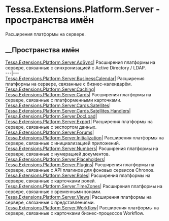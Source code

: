 # Tessa.Extensions.Platform.Server - пространства имён
Расширения платформы на сервере.
##  __Пространства имён
[Tessa.Extensions.Platform.Server.AdSync](N_Tessa_Extensions_Platform_Server_AdSync.htm)|
Расширения платформы на сервере, связанные с синхронизацией с Active Directory
/ LDAP.  
---|---  
[Tessa.Extensions.Platform.Server.BusinessCalendar](N_Tessa_Extensions_Platform_Server_BusinessCalendar.htm)|
Расширения платформы на сервере, связанные с бизнес-календарём.  
[Tessa.Extensions.Platform.Server.Caching](N_Tessa_Extensions_Platform_Server_Caching.htm)|  
[Tessa.Extensions.Platform.Server.Cards](N_Tessa_Extensions_Platform_Server_Cards.htm)|
Расширения платформы на сервере, связанные с платформенными карточками.  
[Tessa.Extensions.Platform.Server.Cards.Satellites](N_Tessa_Extensions_Platform_Server_Cards_Satellites.htm)|  
[Tessa.Extensions.Platform.Server.Cards.Satellites.Handlers](N_Tessa_Extensions_Platform_Server_Cards_Satellites_Handlers.htm)|  
[Tessa.Extensions.Platform.Server.DocLoad](N_Tessa_Extensions_Platform_Server_DocLoad.htm)|  
[Tessa.Extensions.Platform.Server.Export](N_Tessa_Extensions_Platform_Server_Export.htm)|
Расширения платформы на сервере, связанные с экспортом данных.  
[Tessa.Extensions.Platform.Server.Forums](N_Tessa_Extensions_Platform_Server_Forums.htm)|  
[Tessa.Extensions.Platform.Server.Initialization](N_Tessa_Extensions_Platform_Server_Initialization.htm)|
Расширения платформы на сервере, связанные с инициализацией приложений.  
[Tessa.Extensions.Platform.Server.Numbers](N_Tessa_Extensions_Platform_Server_Numbers.htm)|
Расширения платформы на сервере, связанные с нумерацией документов.  
[Tessa.Extensions.Platform.Server.Placeholders](N_Tessa_Extensions_Platform_Server_Placeholders.htm)|  
[Tessa.Extensions.Platform.Server.Plugins](N_Tessa_Extensions_Platform_Server_Plugins.htm)|
Расширения платформы на сервере, связанные с API плагинов для фоновых сервисов
Chronos.  
[Tessa.Extensions.Platform.Server.Roles](N_Tessa_Extensions_Platform_Server_Roles.htm)|
Расширения платформы на сервере, связанные с карточками ролей.  
[Tessa.Extensions.Platform.Server.TimeZones](N_Tessa_Extensions_Platform_Server_TimeZones.htm)|
Расширения платформы на сервере, связанные с временными зонами.  
[Tessa.Extensions.Platform.Server.Views](N_Tessa_Extensions_Platform_Server_Views.htm)|
Расширения платформы на сервере, связанные с представлениями.  
[Tessa.Extensions.Platform.Server.Workflow](N_Tessa_Extensions_Platform_Server_Workflow.htm)|
Расширения платформы на сервере, связанные с карточками бизнес-процессов
Workflow.
